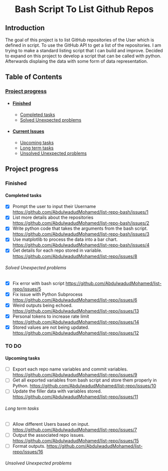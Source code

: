 <h1 align="center">Bash Script To List Github Repos</h1>

## Introduction


The goal of this project is to list GitHub repositories of the User which is defined in script. To use the GitHub API to get a list of the repositories. I am trying to make a standard listing script that I can build and improve. Decided to expand on this project to develop a script that can be called with python. Afterwards displaing the data with some form of data representation.


## Table of Contents

### [Project progress](#project-progress)

- #### [Finished](#finished)
  - [Completed tasks](#completed-tasks)
  - [Solved Unexpected problems](#solved-unexpected-problems)

- #### [Current Issues](#to-do)
  - [Upcoming tasks](#upcoming-tasks)
  - [Long term tasks](#long-term-tasks)
  - [Unsolved Unexpected problems](#unsolved-unexpected-problems)



## Project progress


### Finished

#### Completed tasks

- [x] Prompt the user to input their Username https://github.com/AbdulwadudMohamed/list-repo-bash/issues/1
- [x] List more details about the repositories https://github.com/AbdulwadudMohamed/list-repo-bash/issues/2
- [x] Write python code that takes the arguments from the bash script. https://github.com/AbdulwadudMohamed/list-repo-bash/issues/3
- [x] Use matplotlib to process the data into a bar chart. https://github.com/AbdulwadudMohamed/list-repo-bash/issues/4
- [x] Get details for each repo stored in variable. https://github.com/AbdulwadudMohamed/list-repo/issues/8

###### Solved Unexpected problems

- [x] Fix error with bash script https://github.com/AbdulwadudMohamed/list-repo/issues/5
- [x] Fix issue with Python Subprocess https://github.com/AbdulwadudMohamed/list-repo/issues/6
- [x] Weird outputs being echoed. https://github.com/AbdulwadudMohamed/list-repo/issues/13
- [x] Personal tokens to increase rate limit https://github.com/AbdulwadudMohamed/list-repo/issues/14
- [x] Stored values are not being updated. https://github.com/AbdulwadudMohamed/list-repo/issues/12

### TO DO


#### Upcoming tasks

- [ ] Export each repo name variables and commit variables. https://github.com/AbdulwadudMohamed/list-repo/issues/9
- [ ] Get all exported variables from bash script and store them properly in Python. https://github.com/AbdulwadudMohamed/list-repo/issues/10 
- [ ] Update the filler data with variables stored. https://github.com/AbdulwadudMohamed/list-repo/issues/11

###### Long term tasks

- [ ] Allow different Users based on input. https://github.com/AbdulwadudMohamed/list-repo/issues/7
- [ ] Output the associated repo issues. https://github.com/AbdulwadudMohamed/list-repo/issues/15
- [ ] Format outputs. https://github.com/AbdulwadudMohamed/list-repo/issues/16

###### Unsolved Unexpected problems




